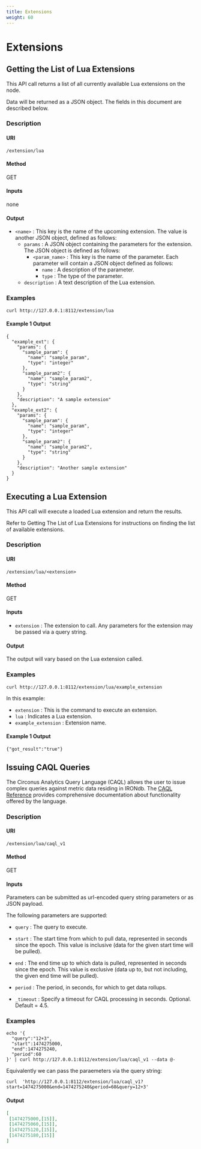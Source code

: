```yaml
---
title: Extensions
weight: 60
---
```


# Extensions

## Getting the List of Lua Extensions

This API call returns a list of all currently available Lua extensions on the
node.

Data will be returned as a JSON object. The fields in this document are
described below.

### Description

#### URI

`/extension/lua`

#### Method

GET

#### Inputs

none

#### Output

 * `<name>` : This key is the name of the upcoming extension. The value is another JSON object, defined as follows:
   * `params` : A JSON object containing the parameters for the extension. The JSON object is defined as follows:
     * `<param_name>` : This key is the name of the parameter. Each parameter will contain a JSON object defined as follows:
       * `name` : A description of the parameter.
       * `type` : The type of the parameter.
   * `description` : A text description of the Lua extension.

### Examples

```
curl http://127.0.0.1:8112/extension/lua
```

#### Example 1 Output

```
{
  "example_ext": {
    "params": {
      "sample_param": {
        "name": "sample_param",
        "type": "integer"
      },
      "sample_param2": {
        "name": "sample_param2",
        "type": "string"
      }
    },
    "description": "A sample extension"
  },
  "example_ext2": {
    "params": {
      "sample_param": {
        "name": "sample_param",
        "type": "integer"
      },
      "sample_param2": {
        "name": "sample_param2",
        "type": "string"
      }
    },
    "description": "Another sample extension"
  }
}
```
## Executing a Lua Extension

This API call will execute a loaded Lua extension and return the results.

Refer to Getting The List of Lua Extensions for instructions on finding the
list of available extensions.

### Description

#### URI

`/extension/lua/<extension>`

#### Method

GET

#### Inputs

 * `extension` : The extension to call. Any parameters for the extension may be
   passed via a query string.

#### Output

The output will vary based on the Lua extension called.

### Examples

```
curl http://127.0.0.1:8112/extension/lua/example_extension
```

In this example:

 * `extension` : This is the command to execute an extension.
 * `lua` : Indicates a Lua extension.
 * `example_extension` : Extension name.

#### Example 1 Output

```
{"got_result":"true"}
```
## Issuing CAQL Queries

The Circonus Analytics Query Language (CAQL) allows the user to issue complex queries against metric data residing in IRONdb.
The [CAQL Reference](/caql/reference/) provides comprehensive documentation about functionality offered by the language.


### Description

#### URI

`/extension/lua/caql_v1`

#### Method

GET

#### Inputs

Parameters can be submitted as url-encoded query string parameters or as JSON payload.

The following parameters are supported:

* `query` : The query to execute.

* `start` : The start time from which to pull data, represented in seconds since the epoch. This value is inclusive (data for the given start time will be pulled).

* `end` : The end time up to which data is pulled, represented in seconds since the epoch. This value is exclusive (data up to, but not including, the given end time will be pulled).

* `period` : The period, in seconds, for which to get data rollups.

* `_timeout` : Specify a timeout for CAQL processing in seconds. Optional. Default = 4.5.

### Examples

```
echo '{
  "query":"12+3",
  "start":1474275000,
  "end":1474275240,
  "period":60
}' | curl http://127.0.0.1:8112/extension/lua/caql_v1 --data @-
```

Equivalently we can pass the paraemeters via the query string:


```
curl  'http://127.0.0.1:8112/extension/lua/caql_v1?start=1474275000&end=1474275240&period=60&query=12+3'
```

#### Output

```json
[
 [1474275000,[15]],
 [1474275060,[15]],
 [1474275120,[15]],
 [1474275180,[15]]
]
```
